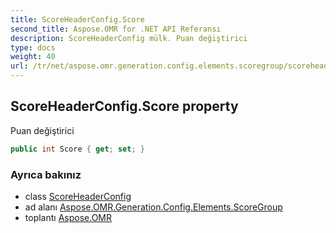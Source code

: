 ```yaml
---
title: ScoreHeaderConfig.Score
second_title: Aspose.OMR for .NET API Referansı
description: ScoreHeaderConfig mülk. Puan değiştirici
type: docs
weight: 40
url: /tr/net/aspose.omr.generation.config.elements.scoregroup/scoreheaderconfig/score/
---
```

## ScoreHeaderConfig.Score property

Puan değiştirici

```csharp
public int Score { get; set; }
```

### Ayrıca bakınız

* class [ScoreHeaderConfig](../)
* ad alanı [Aspose.OMR.Generation.Config.Elements.ScoreGroup](../../scoreheaderconfig/)
* toplantı [Aspose.OMR](../../../)


